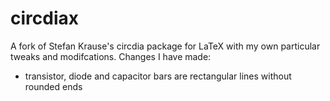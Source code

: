 # circdiax
A fork of Stefan Krause's circdia package for LaTeX with my own particular tweaks and modifcations.
Changes I have made:
- transistor, diode and capacitor bars are rectangular lines without rounded ends


